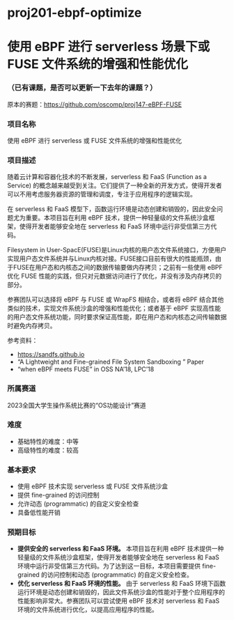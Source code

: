 # proj201-ebpf-optimize

# 使用 eBPF 进行 serverless 场景下或 FUSE 文件系统的增强和性能优化

### （已有课题，是否可以更新一下去年的课题？）

原本的赛题：https://github.com/oscomp/proj147-eBPF-FUSE

### 项目名称

使用 eBPF 进行 serverless 或 FUSE 文件系统的增强和性能优化

### 项目描述

随着云计算和容器化技术的不断发展，serverless 和 FaaS (Function as a Service) 的概念越来越受到关注。它们提供了一种全新的开发方式，使得开发者可以不用考虑服务器资源的管理和调度，专注于应用程序的逻辑实现。

在 serverless 和 FaaS 模型下，函数运行环境是动态创建和销毁的，因此安全问题尤为重要。本项目旨在利用 eBPF 技术，提供一种轻量级的文件系统沙盒框架，使得开发者能够安全地在 serverless 和 FaaS 环境中运行非受信第三方代码。

Filesystem in User-SpacE(FUSE)是Linux内核的用户态文件系统接口，方便用户实现用户态文件系统并与Linux内核对接。FUSE接口目前有很大的性能瓶颈，由于FUSE在用户态和内核态之间的数据传输要做内存拷贝；之前有一些使用 eBPF 优化 FUSE 性能的实践，但只对元数据访问进行了优化，并没有涉及内存拷贝的部分。

参赛团队可以选择将 eBPF 与 FUSE 或 WrapFS 相结合，或者将 eBPF 结合其他类似的技术，实现文件系统沙盒的增强和性能优化；或者基于 eBPF 实现高性能的用户态文件系统功能，同时要求保证高性能，即在用户态和内核态之间传输数据时避免内存拷贝。

参考资料：

- https://sandfs.github.io
- “A Lightweight and Fine-grained File System Sandboxing ” Paper
- “when eBPF meets FUSE” in OSS NA’18, LPC’18

### 所属赛道

2023全国大学生操作系统比赛的“OS功能设计”赛道

### 难度

- 基础特性的难度：中等
- 高级特性的难度：较高

### 基本要求

- 使用 eBPF 技术实现 serverless 或 FUSE 文件系统沙盒
- 提供 fine-grained 的访问控制
- 允许动态 (programmatic) 的自定义安全检查
- 具备低性能开销

### 预期目标

- **提供安全的 serverless 和 FaaS 环境。** 本项目旨在利用 eBPF 技术提供一种轻量级的文件系统沙盒框架，使得开发者能够安全地在 serverless 和 FaaS 环境中运行非受信第三方代码。为了达到这一目标，本项目需要提供 fine-grained 的访问控制和动态 (programmatic) 的自定义安全检查。
- **优化 serverless 和 FaaS 环境的性能。** 由于 serverless 和 FaaS 环境下函数运行环境是动态创建和销毁的，因此文件系统沙盒的性能对于整个应用程序的性能影响非常大。参赛团队可以尝试使用 eBPF 技术对 serverless 和 FaaS 环境的文件系统进行优化，以提高应用程序的性能。
